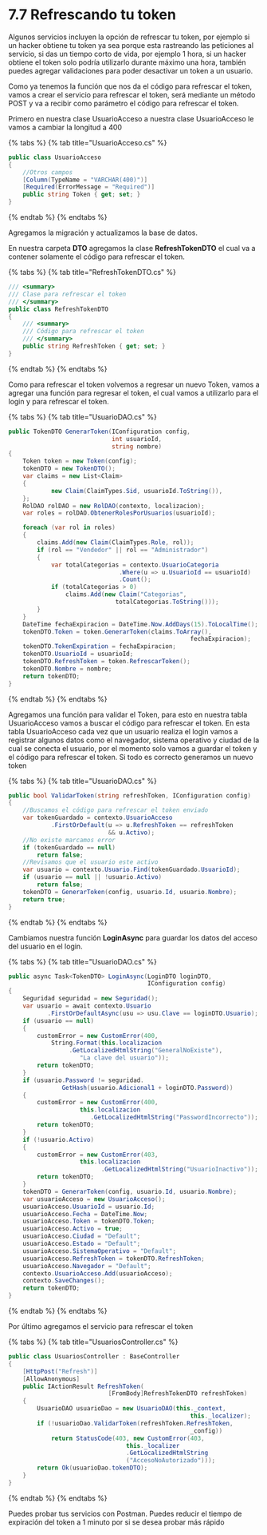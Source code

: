 # 7.7 Refrescando tu token

Algunos servicios incluyen la opción de refrescar tu token, por ejemplo si un hacker obtiene tu token ya sea porque esta rastreando las peticiones al servicio, si das un tiempo corto de vida, por ejemplo 1 hora, si un hacker obtiene el token solo podría utilizarlo durante máximo una hora, también puedes agregar validaciones para poder desactivar un token a un usuario.

Como ya tenemos la función que nos da el código para refrescar el token, vamos a crear el servicio para refrescar el token, será mediante un método POST y va a recibir como parámetro el código para refrescar el token.

Primero en nuestra clase UsuarioAcceso a nuestra clase UsuarioAcceso le vamos a cambiar la longitud a 400

{% tabs %}
{% tab title="UsuarioAcceso.cs" %}
```csharp
public class UsuarioAcceso
{
    //Otros campos
    [Column(TypeName = "VARCHAR(400)")]
    [Required(ErrorMessage = "Required")]
    public string Token { get; set; }
}
```
{% endtab %}
{% endtabs %}

Agregamos la migración y actualizamos la base de datos.

En nuestra carpeta **DTO** agregamos la clase **RefreshTokenDTO** el cual va a contener solamente el código para refrescar el token.

{% tabs %}
{% tab title="RefreshTokenDTO.cs" %}
```csharp
/// <summary>
/// Clase para refrescar el token
/// </summary>
public class RefreshTokenDTO
{
    /// <summary>
    /// Código para refrescar el token
    /// </summary>
    public string RefreshToken { get; set; }
}
```
{% endtab %}
{% endtabs %}

Como para refrescar el token volvemos a regresar un nuevo Token, vamos a agregar una función para regresar el token, el cual vamos a utilizarlo para el login y para refrescar el token. 

{% tabs %}
{% tab title="UsuarioDAO.cs" %}
```csharp
public TokenDTO GenerarToken(IConfiguration config, 
                             int usuarioId, 
                             string nombre)
{
    Token token = new Token(config);
    tokenDTO = new TokenDTO();
    var claims = new List<Claim>
    {
            new Claim(ClaimTypes.Sid, usuarioId.ToString()),
    };
    RolDAO rolDAO = new RolDAO(contexto, localizacion);
    var roles = rolDAO.ObtenerRolesPorUsuarios(usuarioId);

    foreach (var rol in roles)
    {
        claims.Add(new Claim(ClaimTypes.Role, rol));
        if (rol == "Vendedor" || rol == "Administrador")
        {
            var totalCategorias = contexto.UsuarioCategoria
                               .Where(u => u.UsuarioId == usuarioId)
                               .Count();
            if (totalCategorias > 0)
                claims.Add(new Claim("Categorias", 
                              totalCategorias.ToString()));
        }
    }
    DateTime fechaExpiracion = DateTime.Now.AddDays(15).ToLocalTime();
    tokenDTO.Token = token.GenerarToken(claims.ToArray(), 
                                                   fechaExpiracion);
    tokenDTO.TokenExpiration = fechaExpiracion;
    tokenDTO.UsuarioId = usuarioId;
    tokenDTO.RefreshToken = token.RefrescarToken();
    tokenDTO.Nombre = nombre;
    return tokenDTO;
}
```
{% endtab %}
{% endtabs %}

Agregamos una función para validar el Token, para esto en nuestra tabla UsuarioAcceso vamos a buscar el código para refrescar el token. En esta tabla UsuarioAcceso cada vez que un usuario realiza el login vamos a registrar algunos datos como el navegador, sistema operativo y ciudad de la cual se conecta el usuario, por el momento solo vamos a guardar el token y el código para refrescar el token.  Si todo es correcto generamos un nuevo token

{% tabs %}
{% tab title="UsuarioDAO.cs" %}
```csharp
public bool ValidarToken(string refreshToken, IConfiguration config)
{
    //Buscamos el código para refrescar el token enviado
    var tokenGuardado = contexto.UsuarioAcceso
            .FirstOrDefault(u => u.RefreshToken == refreshToken 
                            && u.Activo);
    //No existe marcamos error
    if (tokenGuardado == null)
        return false;
    //Revisamos que el usuario este activo
    var usuario = contexto.Usuario.Find(tokenGuardado.UsuarioId);
    if (usuario == null || !usuario.Activo)
        return false;
    tokenDTO = GenerarToken(config, usuario.Id, usuario.Nombre);
    return true;
}
```
{% endtab %}
{% endtabs %}

Cambiamos  nuestra función **LoginAsync** para guardar los datos del acceso del usuario en el login.

{% tabs %}
{% tab title="UsuarioDAO.cs" %}
```csharp
public async Task<TokenDTO> LoginAsync(LoginDTO loginDTO, 
                                       IConfiguration config)
{
    Seguridad seguridad = new Seguridad();           
    var usuario = await contexto.Usuario
           .FirstOrDefaultAsync(usu => usu.Clave == loginDTO.Usuario);
    if (usuario == null)
    {
        customError = new CustomError(400,
            String.Format(this.localizacion
                 .GetLocalizedHtmlString("GeneralNoExiste"),
                    "La clave del usuario"));
        return tokenDTO;
    }
    if (usuario.Password != seguridad.
               GetHash(usuario.Adicional1 + loginDTO.Password))
    {
        customError = new CustomError(400,
                    this.localizacion
                       .GetLocalizedHtmlString("PasswordIncorrecto"));
        return tokenDTO;
    }
    if (!usuario.Activo)
    {
        customError = new CustomError(403,
                    this.localizacion
                          .GetLocalizedHtmlString("UsuarioInactivo"));
        return tokenDTO;
    }
    tokenDTO = GenerarToken(config, usuario.Id, usuario.Nombre);
    var usuarioAcceso = new UsuarioAcceso();
    usuarioAcceso.UsuarioId = usuario.Id;       
    usuarioAcceso.Fecha = DateTime.Now;
    usuarioAcceso.Token = tokenDTO.Token;
    usuarioAcceso.Activo = true;
    usuarioAcceso.Ciudad = "Default";
    usuarioAcceso.Estado = "Default";
    usuarioAcceso.SistemaOperativo = "Default";
    usuarioAcceso.RefreshToken = tokenDTO.RefreshToken;
    usuarioAcceso.Navegador = "Default";
    contexto.UsuarioAcceso.Add(usuarioAcceso);
    contexto.SaveChanges();
    return tokenDTO;
}
```
{% endtab %}
{% endtabs %}

Por último agregamos el servicio para refrescar el token

{% tabs %}
{% tab title="UsuariosController.cs" %}
```csharp
public class UsuariosController : BaseController
{
    [HttpPost("Refresh")]
    [AllowAnonymous]
    public IActionResult RefreshToken(
                            [FromBody]RefreshTokenDTO refreshToken)
    {
        UsuarioDAO usuarioDao = new UsuarioDAO(this._context, 
                                                   this._localizer);
        if (!usuarioDao.ValidarToken(refreshToken.RefreshToken,
                                                   _config))
            return StatusCode(403, new CustomError(403, 
                                 this._localizer
                                 .GetLocalizedHtmlString
                                 ("AccesoNoAutorizado")));
        return Ok(usuarioDao.tokenDTO);
    }
}
```
{% endtab %}
{% endtabs %}

Puedes probar tus servicios con Postman. Puedes reducir el tiempo de expiración del token a 1 minuto por si se desea probar más rápido



